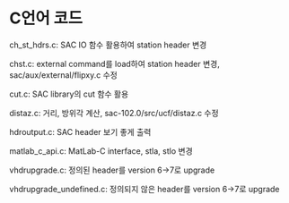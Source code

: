 # C언어 코드
ch_st_hdrs.c: SAC IO 함수 활용하여 station header 변경

chst.c: external command를 load하여 station header 변경, sac/aux/external/flipxy.c 수정

cut.c: SAC library의 cut 함수 활용

distaz.c: 거리, 방위각 계산, sac-102.0/src/ucf/distaz.c 수정

hdroutput.c: SAC header 보기 좋게 출력

matlab_c_api.c: MatLab-C interface, stla, stlo 변경 

vhdrupgrade.c: 정의된 header를 version 6->7로 upgrade

vhdrupgrade_undefined.c: 정의되지 않은 header를 version 6->7로 upgrade
